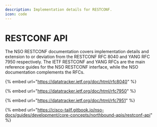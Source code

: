 ```yaml
---
description: Implementation details for RESTCONF.
icon: code
---
```


# RESTCONF API

The NSO RESTCONF documentation covers implementation details and extension to or deviation from the RESTCONF RFC 8040 and YANG RFC 7950 respectively. The IETF RESTCONF and YANG RFCs are the main reference guides for the NSO RESTCONF interface, while the NSO documentation complements the RFCs.

{% embed url="https://datatracker.ietf.org/doc/html/rfc8040" %}

{% embed url="https://datatracker.ietf.org/doc/html/rfc7950" %}

{% embed url="https://datatracker.ietf.org/doc/html/rfc7951" %}

{% embed url="https://cisco-tailf.gitbook.io/nso-docs/guides/development/core-concepts/northbound-apis/restconf-api" %}
